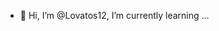 - 👋 Hi, I’m @Lovatos12, I’m currently learning ...
<!---
Lovatos12/Lovatos12 is a ✨ special ✨ repository because its `README.md` (this file) appears on your GitHub profile.
You can click the Preview link to take a look at your changes.
--->
